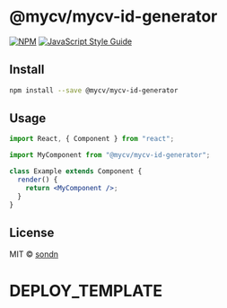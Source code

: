 # @mycv/mycv-id-generator

>

[![NPM](https://img.shields.io/npm/v/@mycv/mycv-id-generator.svg)](https://www.npmjs.com/package/@mycv/mycv-id-generator) [![JavaScript Style Guide](https://img.shields.io/badge/code_style-standard-brightgreen.svg)](https://standardjs.com)

## Install

```bash
npm install --save @mycv/mycv-id-generator
```

## Usage

```jsx
import React, { Component } from "react";

import MyComponent from "@mycv/mycv-id-generator";

class Example extends Component {
  render() {
    return <MyComponent />;
  }
}
```

## License

MIT © [sondn](https://www.npmjs.com/~ducbkvn19)
# DEPLOY_TEMPLATE

